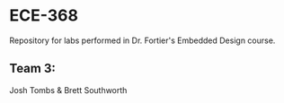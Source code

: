 # ECE-368
Repository for labs performed in Dr. Fortier's Embedded Design course.

## Team 3: 
Josh Tombs & Brett Southworth

